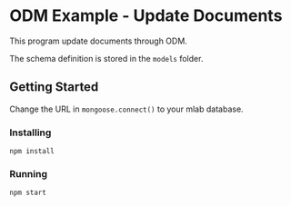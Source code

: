 # ODM Example - Update Documents
This program update documents through ODM.

The schema definition is stored in the `models` folder.

## Getting Started
Change the URL in `mongoose.connect()` to your mlab database.

### Installing
```
npm install
```
### Running
```
npm start
```

